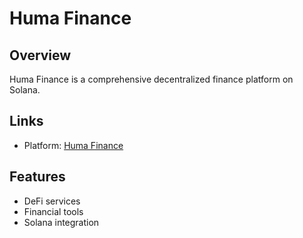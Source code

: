 # Huma Finance

## Overview
Huma Finance is a comprehensive decentralized finance platform on Solana.

## Links
- Platform: [Huma Finance](https://app.huma.finance/#/?referralCode=dgydNk)

## Features
- DeFi services
- Financial tools
- Solana integration 